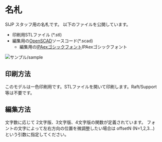 # 名札

SIJP スタッフ用の名札です。
以下のファイルを公開しています。

 * 印刷用STLファイル (*.stl)
 * 編集用の[OpenSCAD](http://www.openscad.org/)ソースコード(*.scad)
    * 編集用の[IPAexゴシックフォント](http://ipafont.ipa.go.jp/)IPAexゴシックフォント

![サンプル/sample](PrintSample.jpg)

## 印刷方法

このモデルは一色印刷用です。STLファイルを開いて印刷します。Raft/Support 等は不要です。

## 編集方法

文字数に応じて 2文字版、3文字版、4文字版の関数が定義されています。
フォントの文字によって左右方向の位置を微調整したい場合は offsetN (N=1,2,3...) という引数に指定してください。

